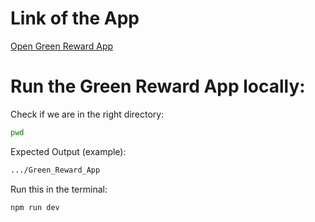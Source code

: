 # Link of the App

<a href="https://anxxx000.github.io/Green_Reward_App/" target="_blank" rel="noopener noreferrer">Open Green Reward App</a>

# Run the Green Reward App locally:

Check if we are in the right directory:

```bash
pwd
```

Expected Output (example):

```bash
.../Green_Reward_App
```

Run this in the terminal:

```bash
npm run dev
```
